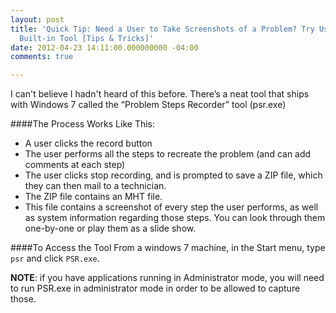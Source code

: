 ```yaml
---
layout: post
title: 'Quick Tip: Need a User to Take Screenshots of a Problem? Try Using Win7''s
  Built-in Tool [Tips & Tricks]'
date: 2012-04-23 14:11:00.000000000 -04:00
comments: true

---
```

I can't believe I hadn't heard of this before. There’s a neat tool that ships with Windows 7 called the “Problem Steps Recorder” tool (psr.exe)

####The Process Works Like This:
* A user clicks the record button
* The user performs all the steps to recreate the problem (and can add comments at each step)
* The user clicks stop recording, and is prompted to save a ZIP file, which they can then mail to a technician.
* The ZIP file contains an MHT file.
* This file contains a screenshot of every step the user performs, as well as system information regarding those steps. You can look through them one-by-one or play them as a slide show.

####To Access the Tool
From a windows 7 machine, in the Start menu, type `psr` and click `PSR.exe`. 

**NOTE**: if you have applications running in Administrator mode, you will need to run PSR.exe in administrator mode in order to be allowed to capture those.
